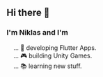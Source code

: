 ## Hi there 👋

### I'm Niklas and I'm
&nbsp;&nbsp;&nbsp;&nbsp;... 🚀 developing Flutter Apps.  
&nbsp;&nbsp;&nbsp;&nbsp;... 🎮 building Unity Games.  
&nbsp;&nbsp;&nbsp;&nbsp;... 📚 learning new stuff.  
